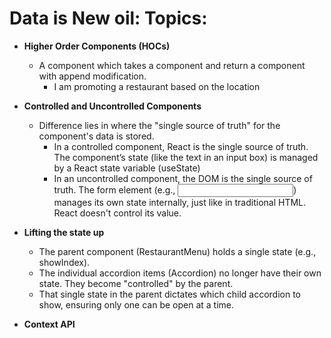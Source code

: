 # Data is New oil: Topics:

- **Higher Order Components (HOCs)**

  - A component which takes a component and return a component with append modification.
    - I am promoting a restaurant based on the location

- **Controlled and Uncontrolled Components**

  - Difference lies in where the "single source of truth" for the component's data is stored.
    - In a controlled component, React is the single source of truth. The component’s state (like the text in an input box) is managed by a React state variable (useState)
    - In an uncontrolled component, the DOM is the single source of truth. The form element (e.g., <input>) manages its own state internally, just like in traditional HTML. React doesn't control its value.

- **Lifting the state up**

  - The parent component (RestaurantMenu) holds a single state (e.g., showIndex).
  - The individual accordion items (Accordion) no longer have their own state. They become "controlled" by the parent.
  - That single state in the parent dictates which child accordion to show, ensuring only one can be open at a time.

- **Context API**
